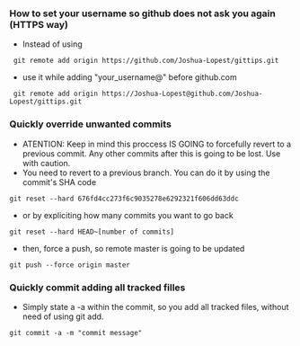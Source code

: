 ### How to set your username so github does not ask you again (HTTPS way)
* Instead of using
```
 git remote add origin https://github.com/Joshua-Lopest/gittips.git
```
* use it while adding "your_username@" before github.com
```
 git remote add origin https://Joshua-Lopest@github.com/Joshua-Lopest/gittips.git
```
### Quickly override unwanted commits
* ATENTION: Keep in mind this proccess IS GOING to forcefully revert to a previous commit. Any other commits after this is going to be lost. Use with caution.
* You need to revert to a previous branch. You can do it by using the commit's SHA code
```
git reset --hard 676fd4cc273f6c9035278e6292321f606dd63ddc
```
* or by expliciting how many commits you want to go back
```
git reset --hard HEAD~[number of commits]
```
* then, force a push, so remote master is going to be updated
```
git push --force origin master
```
### Quickly commit adding all tracked filles
* Simply state a -a within the commit, so you add all tracked files, without need of using git add.
```
git commit -a -m "commit message"
```
